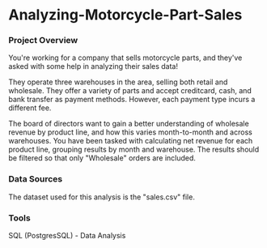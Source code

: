 # Analyzing-Motorcycle-Part-Sales

### Project Overview

You're working for a company that sells motorcycle parts, and they've asked with some help in analyzing their sales data!

They operate three warehouses in the area, selling both retail and wholesale. They offer a variety of parts and accept creditcard, cash, and bank transfer as payment methods. However, each payment type incurs a different fee.

The board of directors want to gain a better understanding of wholesale revenue by product line, and how this varies month-to-month and across warehouses. You have been tasked with calculating net revenue for each product line, grouping results by month and warehouse. The results should be filtered so that only "Wholesale" orders are included.

### Data Sources

The dataset used for this analysis is the "sales.csv" file.

### Tools

SQL (PostgresSQL) - Data Analysis 
